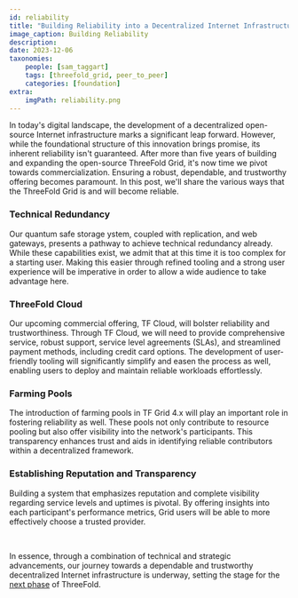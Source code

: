 ```yaml
---
id: reliability
title: "Building Reliability into a Decentralized Internet Infrastructure"
image_caption: Building Reliability
description: 
date: 2023-12-06
taxonomies:
    people: [sam_taggart]
    tags: [threefold_grid, peer_to_peer]
    categories: [foundation]
extra:
    imgPath: reliability.png
---
```


In today's digital landscape, the development of a decentralized open-source Internet infrastructure marks a significant leap forward. However, while the foundational structure of this innovation brings promise, its inherent reliability isn't guaranteed. After more than five years of building and expanding the open-source ThreeFold Grid, it's now time we pivot towards commercialization. Ensuring a robust, dependable, and trustworthy offering becomes paramount. In this post, we'll share the various ways that the ThreeFold Grid is and will become reliable.

### Technical Redundancy

Our quantum safe storage ystem, coupled with replication, and web gateways, presents a pathway to achieve technical redundancy already. While these capabilities exist, we admit that at this time it is too complex for a starting user. Making this easier through refined tooling and a strong user experience will be imperative in order to allow a wide audience to take advantage here.

### ThreeFold Cloud

Our upcoming commercial offering, TF Cloud, will bolster reliability and trustworthiness. Through TF Cloud, we will need to provide comprehensive service, robust support, service level agreements (SLAs), and streamlined payment methods, including credit card options. The development of user-friendly tooling will significantly simplify and easen the process as well, enabling users to deploy and maintain reliable workloads effortlessly.

### Farming Pools

The introduction of farming pools in TF Grid 4.x will play an important role in fostering reliability as well. These pools not only contribute to resource pooling but also offer visibility into the network's participants. This transparency enhances trust and aids in identifying reliable contributors within a decentralized framework.

### Establishing Reputation and Transparency

Building a system that emphasizes reputation and complete visibility regarding service levels and uptimes is pivotal. By offering insights into each participant's performance metrics, Grid users will be able to more effectively choose a trusted provider.

<br>

In essence, through a combination of technical and strategic advancements, our journey towards a dependable and trustworthy decentralized Internet infrastructure is underway, setting the stage for the [next phase](/next) of ThreeFold.